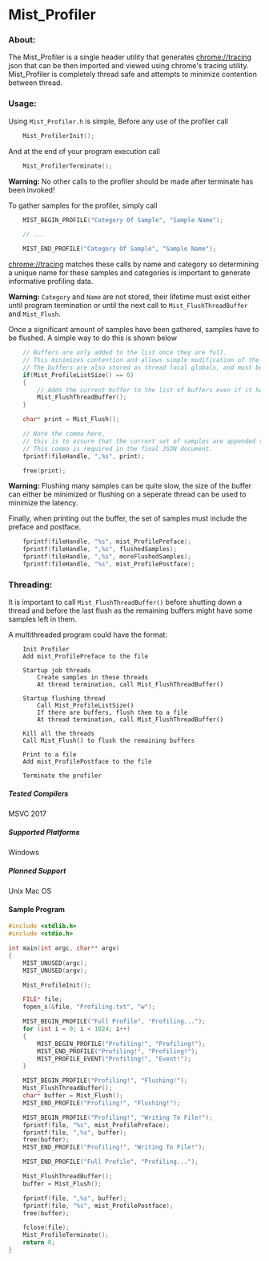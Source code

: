 # Mist_Profiler
### About:
The Mist_Profiler is a single header utility that generates [chrome://tracing](chrome://tracing) json that can be then imported and viewed using chrome's tracing utility. 
Mist_Profiler is completely thread safe and attempts to minimize contention between thread.

### Usage:
Using `Mist_Profiler.h` is simple,
Before any use of the profiler call
```C
	Mist_ProfilerInit();
```

And at the end of your program execution call
```C
	Mist_ProfilerTerminate();
```
**Warning:** No other calls to the profiler should be made after terminate has been invoked!

To gather samples for the profiler, simply call

```C
	MIST_BEGIN_PROFILE("Category Of Sample", "Sample Name");

	// ...

	MIST_END_PROFILE("Category Of Sample", "Sample Name");
```

[chrome://tracing](chrome://tracing) matches these calls by name and category so determining a unique name for these samples and categories is important
to generate informative profiling data.

**Warning:** `Category` and `Name` are not stored, their lifetime must exist either until program termination or until the next call to `Mist_FlushThreadBuffer` and `Mist_Flush`.

Once a significant amount of samples have been gathered, samples have to be flushed.
A simple way to do this is shown below
```C
	// Buffers are only added to the list once they are full.
	// This minimizes contention and allows simple modification of the buffers.
	// The buffers are also stored as thread local globals, and must be flushed from their threads.
	if(Mist_ProfileListSize() == 0)
	{
		// Adds the current buffer to the list of buffers even if it hasn't been filled up yet.
		Mist_FlushThreadBuffer();
	}

	char* print = Mist_Flush();

	// Note the comma here, 
	// this is to assure that the current set of samples are appended to the previous set. 
	// This comma is required in the final JSON document.
	fprintf(fileHandle, ",%s", print);

	free(print);
```
**Warning:** Flushing many samples can be quite slow, the size of the buffer can either be minimized or
flushing on a seperate thread can be used to minimize the latency.

Finally, when printing out the buffer, the set of samples must include the preface and postface.
```C
	fprintf(fileHandle, "%s", mist_ProfilePreface);
	fprintf(fileHandle, ",%s", flushedSamples);
	fprintf(fileHandle, ",%s", moreFlushedSamples);
	fprintf(fileHandle, "%s", mist_ProfilePostface);
```

### Threading:

It is important to call `Mist_FlushThreadBuffer()` before shutting down a thread and 
before the last flush as the remaining buffers might have some samples left in them.

A multithreaded program could have the format:
```
	Init Profiler
	Add mist_ProfilePreface to the file

	Startup job threads
		Create samples in these threads
		At thread termination, call Mist_FlushThreadBuffer()

	Startup flushing thread
		Call Mist_ProfileListSize()
		If there are buffers, flush them to a file
		At thread termination, call Mist_FlushThreadBuffer()

	Kill all the threads
	Call Mist_Flush() to flush the remaining buffers

	Print to a file
	Add mist_ProfilePostface to the file

	Terminate the profiler
```

##### Tested Compilers
MSVC 2017

##### Supported Platforms
Windows

##### Planned Support
Unix
Mac OS

#### Sample Program
```C
#include <stdlib.h>
#include <stdio.h>

int main(int argc, char** argv)
{
	MIST_UNUSED(argc);
	MIST_UNUSED(argv);

	Mist_ProfileInit();

	FILE* file;
	fopen_s(&file, "Profiling.txt", "w");

	MIST_BEGIN_PROFILE("Full Profile", "Profiling...");
	for (int i = 0; i < 1024; i++)
	{
		MIST_BEGIN_PROFILE("Profiling!", "Profiling!");
		MIST_END_PROFILE("Profiling!", "Profiling!");
		MIST_PROFILE_EVENT("Profiling!", "Event!");
	}

	MIST_BEGIN_PROFILE("Profiling!", "Flushing!");
	Mist_FlushThreadBuffer();
	char* buffer = Mist_Flush();
	MIST_END_PROFILE("Profiling!", "Flushing!");

	MIST_BEGIN_PROFILE("Profiling!", "Writing To File!");
	fprintf(file, "%s", mist_ProfilePreface);
	fprintf(file, ",%s", buffer);
	free(buffer);
	MIST_END_PROFILE("Profiling!", "Writing To File!");

	MIST_END_PROFILE("Full Profile", "Profiling...");

	Mist_FlushThreadBuffer();
	buffer = Mist_Flush();

	fprintf(file, ",%s", buffer);
	fprintf(file, "%s", mist_ProfilePostface);
	free(buffer);

	fclose(file);
	Mist_ProfileTerminate();
	return 0;
}
```